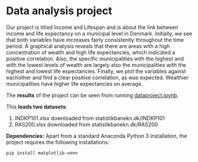 # Data analysis project

Our project is titled Income and Lifespan and is about the link between income and life expectancy on a municipal level in Denmark. Initially, we see that both variables have increases fairly consistently throughout the time period. A graphical analysis reveals that there are areas with a high concentration of wealth and high life expectancies, which indicated a positive correlation. Also, the specific municipalities with the highest and with the lowest levels of wealth are largely also the municipalities with the highest and lowest life expectancies. Finally, we plot the variables against eachother and find a clear positive correlation, as was expected. Wealthier municipalities have higher life expectancies on average.

The **results** of the project can be seen from running [dataproject.ipynb](dataproject.ipynb).

This **loads two datasets**:

1. INDKP101.xlsx downloaded from statistikbanekn.dk/INDKP101
1. RAS200.xlsx downloaded from statistikbanekn.dk/RAS200

**Dependencies:** Apart from a standard Anaconda Python 3 installation, the project requires the following installations:

``pip install matplotlib-venn``

